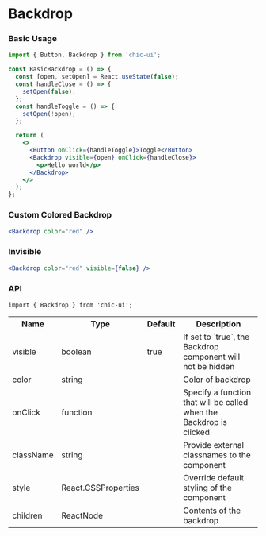 # Backdrop

### Basic Usage

```jsx
import { Button, Backdrop } from 'chic-ui';

const BasicBackdrop = () => {
  const [open, setOpen] = React.useState(false);
  const handleClose = () => {
    setOpen(false);
  };
  const handleToggle = () => {
    setOpen(!open);
  };

  return (
    <>
      <Button onClick={handleToggle}>Toggle</Button>
      <Backdrop visible={open} onClick={handleClose}>
        <p>Hello world</p>
      </Backdrop>
    </>
  );
};
```

### Custom Colored Backdrop

```jsx
<Backdrop color="red" />
```

### Invisible

```jsx
<Backdrop color="red" visible={false} />
```

### API

```
import { Backdrop } from 'chic-ui';
```

<table>
  <tr>
     <th>Name</th>
     <th>Type</th>
     <th>Default</th>
     <th>Description</th>
  </tr>
  <tr>
    <td>visible</td>
    <td>boolean</td>
    <td>true</td>
    <td>If set to `true`, the Backdrop component will not be hidden</td>
  </tr>
  <tr>
    <td>color</td>
    <td>string</td>
    <td></td>
    <td>Color of backdrop</td>
  </tr>
   <tr>
    <td>onClick</td>
    <td>function</td>
    <td></td>
    <td>Specify a function that will be called when the Backdrop is clicked</td>
  </tr>
  <tr>
    <td>className</td>
    <td>string</td>
    <td></td>
    <td>Provide external classnames to the component</td>
  </tr>
  <tr>
    <td>style</td>
    <td>React.CSSProperties</td>
    <td></td>
    <td>Override default styling of the component</td>
  </tr>
   <tr>
    <td>children</td>
    <td>ReactNode</td>
    <td></td>
    <td>Contents of the backdrop</td>
  </tr>
</table>
